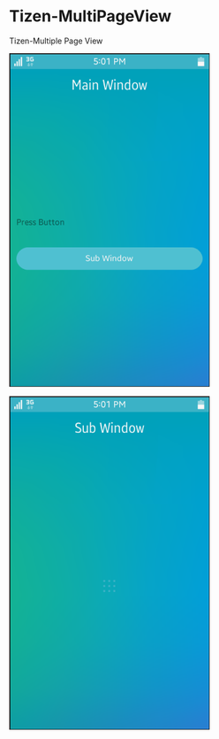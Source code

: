 # Tizen-MultiPageView
Tizen-Multiple Page View


![Multiple Page View](https://github.com/ShihabYasin/My-Tizen-Apps/blob/master/tizen-multipageview/Multipage_Capture01.png)



![Multiple Page View](https://github.com/ShihabYasin/My-Tizen-Apps/blob/master/tizen-multipageview/Multipage_Capture02.png)



